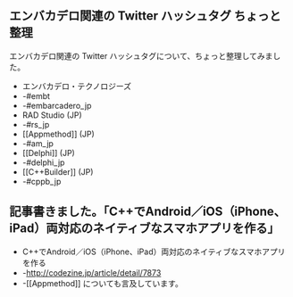 ## エンバカデロ関連の Twitter ハッシュタグ ちょっと整理

エンバカデロ関連の Twitter ハッシュタグについて、ちょっと整理してみました。
* エンバカデロ・テクノロジーズ
* -#embt
* -#embarcadero_jp
* RAD Studio (JP)
* -#rs_jp
* [[Appmethod]] (JP)
* -#am_jp
* [[Delphi]] (JP)
* -#delphi_jp
* [[C++Builder]] (JP)
* -#cppb_jp


## 記事書きました。「C++でAndroid／iOS（iPhone、iPad）両対応のネイティブなスマホアプリを作る」

* C++でAndroid／iOS（iPhone、iPad）両対応のネイティブなスマホアプリを作る 
* -http://codezine.jp/article/detail/7873
* -[[Appmethod]] についても言及しています。
